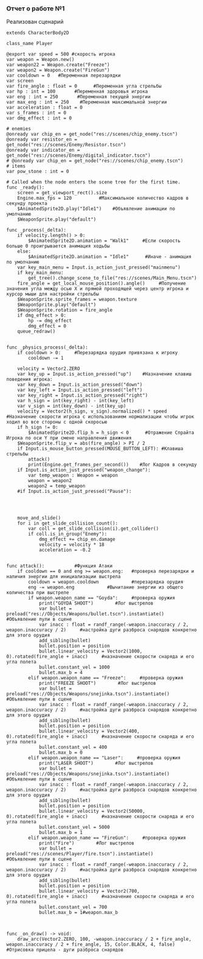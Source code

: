 ###  Отчет о работе №1 
Реализован сценарий

    extends CharacterBody2D
    
    class_name Player
    
    @export var speed = 500 #скорость игрока
    var weapon = Weapon.new() 
    var weapon22 = Weapon.create("Freeze")
    var weapon2 = Weapon.create("FireGun")
    var cooldown = 0   #Переменная перезарядки
    var screen
    var fire_angle : float = 0      #Переменная угла стрельбы
    var hp : int = 100       #Переменная здоровья игрока
    var eng : int = 250       #Переменная текущей энергии
    var max_eng : int = 250    #Переменная максимальной энергии
    var acceleration : float = 0
    var s_frames : int = 0
    var dmg_effect : int = 0
    
    # enemies
    @onready var chip_en = get_node("res://scenes/chip_enemy.tscn")
    @onready var resistor_en = get_node("res://scenes/Enemy/Resistor.tscn")
    @onready var indicator_en = get_node("res://scenes/Enemy/digital_indicator.tscn")
    # @onready var chip_en = get_node("res://scenes/chip_enemy.tscn")
    # items
    var pow_stone : int = 0
    
    # Called when the node enters the scene tree for the first time.
    func _ready():
    	screen = get_viewport_rect().size
    	Engine.max_fps = 120          #Максимальное количество кадров в секунду проекта
    	$AnimatedSprite2D.play("Idle1")    #Объявление анимации по умолчанию
    	$WeaponSprite.play("default")
    
    func _process(_delta):
    	if velocity.length() > 0:
    		$AnimatedSprite2D.animation = "Walk1"     #Если скорость больше 0 проигрывается анимация ходьбы
    	else:
    		$AnimatedSprite2D.animation = "Idle1"      #Иначе - анимация по умолчанию
    	var key_main_menu = Input.is_action_just_pressed("mainmenu")
    	if key_main_menu:
    		get_tree().change_scene_to_file("res://scenes/Main_Menu.tscn")
    	fire_angle = get_local_mouse_position().angle()     #Получение значения угла между осью Х и прямой проходящей через центр игрока и курсор мыши для настройки стрельбы
    	$WeaponSprite.sprite_frames = weapon.texture
    	$WeaponSprite.play("default")
    	$WeaponSprite.rotation = fire_angle
    	if dmg_effect > 0:
    		hp -= dmg_effect
    		dmg_effect = 0
    	queue_redraw()
    
    
    func _physics_process(_delta):
    	if cooldown > 0:     #Перезарядка орудия привязана к игроку
    		cooldown -= 1
    	
    	velocity = Vector2.ZERO
    	var key_up = Input.is_action_pressed("up")    #Назначение клавиш поведения игрока:
    	var key_down = Input.is_action_pressed("down")
    	var key_left = Input.is_action_pressed("left")
    	var key_right = Input.is_action_pressed("right")
    	var h_sign = int(key_right) - int(key_left)
    	var v_sign = int(key_down) - int(key_up)
    	velocity = Vector2(h_sign, v_sign).normalized() * speed     #Назначение скорости игрока с использованием нормализации чтобы игрок ходил во все стороны с одной скоросью
    	if h_sign != 0:
    		$AnimatedSprite2D.flip_h = h_sign < 0      #Отражение Спрайта Игрока по оси Y при смене направления движения
    	$WeaponSprite.flip_v = abs(fire_angle) > PI / 2
    	if Input.is_mouse_button_pressed(MOUSE_BUTTON_LEFT): #Клавиша стрельбы
    		attack()
    		print(Engine.get_frames_per_second())    #Лог Кадров в секунду
    	if Input.is_action_just_pressed("weapon_change"):
    		var temp_weapon : Weapon = weapon
    		weapon = weapon2
    		weapon2 = temp_weapon
    	#if Input.is_action_just_pressed("Pause"):
    	
    
    		
    		
    	move_and_slide()
    	for i in get_slide_collision_count():
    		var coll = get_slide_collision(i).get_collider()
    		if coll.is_in_group("Enemy"):
    			dmg_effect += chip_en.damage
    			velocity = velocity * 18
    			acceleration = -0.2
    
    
    func attack():           #Функция Атаки
    	if cooldown == 0 and eng >= weapon.eng:   #проверка перезарядки и наличия энергии для инициализации выстрела
    		cooldown = weapon.cooldown            #перезарядка орудия
    		eng -= weapon.eng            #Вычитание энергии из общего количества при выстреле
    		if weapon.weapon_name == "Goyda":     #проверка оружия
    			print("GOYDA SHOOT")        #Лог выстрелов
    			var bullet = preload("res://Objects/Weapons/bullet.tscn").instantiate()        #Объявление пули в сцене
    			var inacc : float = randf_range(-weapon.inaccuracy / 2, weapon.inaccuracy / 2)     #настройка дуги разброса снарядов конкретно для этого орудия
    			add_sibling(bullet)
    			bullet.position = position
    			bullet.linear_velocity = Vector2(1000, 0).rotated(fire_angle + inacc)     #назначение скорости снаряда и его угла полета
    			bullet.constant_vel = 1000
    			bullet.max_b = 4
    		elif weapon.weapon_name == "Freeze":     #проверка оружия
    			print("FREEZE SHOOT")        #Лог выстрелов
    			var bullet = preload("res://Objects/Weapons/snejinka.tscn").instantiate()        #Объявление пули в сцене
    			var inacc : float = randf_range(-weapon.inaccuracy / 2, weapon.inaccuracy / 2)     #настройка дуги разброса снарядов конкретно для этого орудия
    			add_sibling(bullet)
    			bullet.position = position
    			bullet.linear_velocity = Vector2(400, 0).rotated(fire_angle + inacc)     #назначение скорости снаряда и его угла полета
    			bullet.constant_vel = 400
    			bullet.max_b = 0
    		elif weapon.weapon_name == "Laser":     #проверка оружия
    			print("LASER SHOOT")        #Лог выстрелов
    			var bullet = preload("res://Objects/Weapons/snejinka.tscn").instantiate()        #Объявление пули в сцене
    			var inacc : float = randf_range(-weapon.inaccuracy / 2, weapon.inaccuracy / 2)     #настройка дуги разброса снарядов конкретно для этого орудия
    			add_sibling(bullet)
    			bullet.position = position
    			bullet.linear_velocity = Vector2(50000, 0).rotated(fire_angle + inacc)     #назначение скорости снаряда и его угла полета
    			bullet.constant_vel = 5000
    			bullet.max_b = 1
    		elif weapon.weapon_name == "FireGun":     #проверка оружия
    			print("Fire")        #Лог выстрелов
    			var bullet = preload("res://scenes/Player/fire.tscn").instantiate()        #Объявление пули в сцене
    			var inacc : float = randf_range(-weapon.inaccuracy / 2, weapon.inaccuracy / 2)     #настройка дуги разброса снарядов конкретно для этого орудия
    			add_sibling(bullet)
    			bullet.position = position
    			bullet.linear_velocity = Vector2(700, 0).rotated(fire_angle + inacc)     #назначение скорости снаряда и его угла полета
    			bullet.constant_vel = 700
    			bullet.max_b = 1#weapon.max_b
    			
    
    
    func _on_draw() -> void:
    	draw_arc(Vector2.ZERO, 100, -weapon.inaccuracy / 2 + fire_angle, weapon.inaccuracy / 2 + fire_angle, 15, Color.BLACK, 4, false)    #Отрисовка прицела - дуги разброса снарядов
    	

